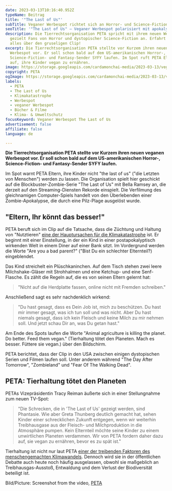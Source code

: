 ```yaml
---
date: 2023-03-13T10:16:40.952Z
typeName: Beitrag
title: '"The Last of Us"'
subTitle: Veganer Werbespot richtet sich an Horror- und Science-Fiction-Fans
seoTitle: '"The Last of Us" – Veganer Werbespot polarisiert mit apokalyptischen Bildern'
description: Die Tierrechtsorganisation PETA spricht mit ihrem neuen Werbespot
  gezielt Fans von Horror und dystopischer Science-Fiction an. Erfahrt jetzt
  alles über den gruseligen Clip!
excerpt: Die Tierrechtsorganisation PETA stellte vor Kurzem ihren neuen veganen
  Werbespot vor. Er soll schon bald auf dem US-amerikanischen Horror-,
  Science-Fiction- und Fantasy-Sender SYFY laufen. Im Spot ruft PETA Eltern dazu
  auf, ihre Kinder vegan zu ernähren.
image: https://storage.googleapis.com/cardamonchai-media/2023-03-13/veganer-werbespot-peta-jpg-imagine-182838_3f4c54_1024_768/640.webp
copyright: PETA
ogImage: https://storage.googleapis.com/cardamonchai-media/2023-03-13/veganer-werbespot-peta-og-jpg-imagine-181828_3d4951_1200_628/640.webp
labels:
  - PETA
  - The Last of Us
  - Klimakatastrophe
  - Werbespot
  - veganer Werbespot
  - Bücher & Filme
  - Klima- & Umweltschutz
focusKeyword: Veganer Werbespot The Last of Us
advertisement: false
affiliate: false
language: de

---
```


**Die Tierrechtsorganisation PETA stellte vor Kurzem ihren neuen veganen Werbespot vor. Er soll schon bald auf dem US-amerikanischen Horror-, Science-Fiction- und Fantasy-Sender SYFY laufen.**

Im Spot warnt PETA Eltern, ihre Kinder nicht "the last of us" ("die Letzten von Menschen") werden zu lassen. Die Organisation spielt hier geschickt auf die Blockbuster-Zombie-Serie "The Last of Us" mit Bella Ramsey an, die derzeit auf den Streaming-Diensten Rekorde einspielt. Die Verfilmung des gleichnamigen Computer-Spiels handelt von den Überlebenden einer Zombie-Apokalypse, die durch eine Pilz-Plage ausgelöst wurde.

## "Eltern, Ihr könnt das besser!"

PETA beruft sich im Clip auf die Tatsache, dass die Züchtung und Haltung von "Nutztieren" [eine der Hauptursachen für die Klimakatastrophe](/2014/07/soja-klimaschutz-oekologischer-fussabdruck/) ist. Er beginnt mit einer Einstellung, in der ein Kind in einer postapokalyptisch wirkenden Welt in einem Diner auf einer Bank sitzt. Im Vordergrund werden die Worte "Are you a bad parent?" ("Bist Du ein schlechter Elternteil?) eingeblendet.

Das Kind streichelt ein Plüschkaninchen. Auf dem Tisch stehen zwei leere Milchshake-Gläser mit Strohhalmen und eine Ketchup- und eine Senf-Flasche. Es zählt die Regeln auf, die es von seinen Eltern gelernt hat:

> "Nicht auf die Herdplatte fassen, online nicht mit Fremden schreiben."

Anschließend sagt es sehr nachdenklich wirkend:

> "Du hast gesagt, dass es Dein Job ist, mich zu beschützen. Du hast mir immer gesagt, was ich tun soll und was nicht. Aber Du hast niemals gesagt, dass ich kein Fleisch und keine Milch zu mir nehmen soll. Und jetzt schau Dir an, was Du getan hast."

Am Ende des Spots laufen die Worte "Animal agriculture is killing the planet. Do better. Feed them vegan." (Tierhaltung tötet den Planeten. Mach es besser. Füttere sie vegan.) über den Bildschirm.

PETA berichtet, dass der Clip in den USA zwischen einigen dystopischen Serien und Filmen laufen soll. Unter anderem während "The Day After Tomorrow", "Zombieland" und "Fear Of The Walking Dead".

## PETA: Tierhaltung tötet den Planeten

PETAs Vizepräsidentin Tracy Reiman äußerte sich in einer Stellungnahme zum neuen TV-Spot:

> "Die Schrecken, die in 'The Last of Us' gezeigt werden, sind Phantasie. Wie aber Greta Thunberg deutlich gemacht hat, sehen Kinder einer schrecklichen Zukunft entgegen, wenn wir weiterhin Treibhausgase aus der Fleisch- und Milchproduktion in die Atmosphäre pumpen. Kein Elternteil möchte seine Kinder zu einem unwirtlichen Planeten verdammen. Wir von PETA fordern daher dazu auf, sie vegan zu ernähren, bevor es zu spät ist."

Tierhaltung ist nicht nur laut PETA [einer der treibenden Faktoren des menschengemachten Klimawandels](/2021/09/treibhausgas-emissionen-fleisch/). Dennoch wird sie in der öffentlichen Debatte auch heute noch häufig ausgelassen, obwohl sie maßgeblich an Treibhausgas-Ausstoß, Entwaldung und dem Verlust der Biodiversität beteiligt ist.

<YouTube id="GQFQ7Luvq8M" />

Bild/Picture: Screenshot from the video, [PETA](https://www.peta.org/international/)
